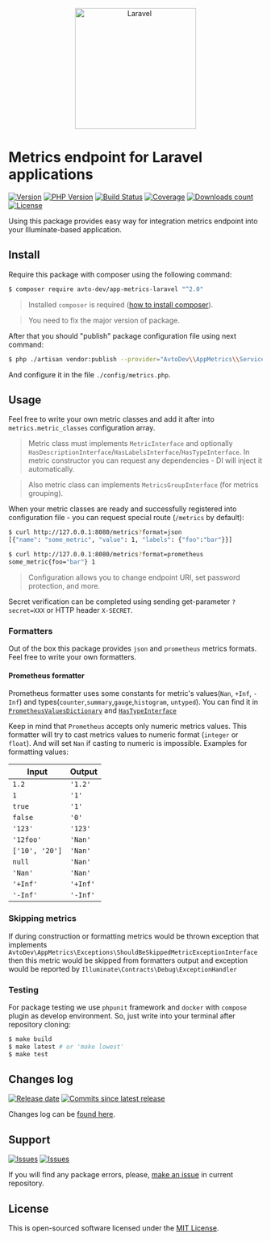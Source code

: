 <p align="center">
  <img src="https://laravel.com/assets/img/components/logo-laravel.svg" alt="Laravel" width="240" />
</p>

# Metrics endpoint for Laravel applications

[![Version][badge_packagist_version]][link_packagist]
[![PHP Version][badge_php_version]][link_packagist]
[![Build Status][badge_build_status]][link_build_status]
[![Coverage][badge_coverage]][link_coverage]
[![Downloads count][badge_downloads_count]][link_packagist]
[![License][badge_license]][link_license]

Using this package provides easy way for integration metrics endpoint into your Illuminate-based application.

## Install

Require this package with composer using the following command:

```bash
$ composer require avto-dev/app-metrics-laravel "^2.0"
```

> Installed `composer` is required ([how to install composer][getcomposer]).

> You need to fix the major version of package.

After that you should "publish" package configuration file using next command:

```bash
$ php ./artisan vendor:publish --provider="AvtoDev\\AppMetrics\\ServiceProvider"
```

And configure it in the file `./config/metrics.php`.

## Usage

Feel free to write your own metric classes and add it after into `metrics.metric_classes` configuration array.

> Metric class must implements `MetricInterface` and optionally `HasDescriptionInterface`/`HasLabelsInterface`/`HasTypeInterface`. In metric constructor you can request any dependencies - DI will inject it automatically.

> Also metric class can implements `MetricsGroupInterface` (for metrics grouping).

When your metric classes are ready and successfully registered into configuration file - you can request special route (`/metrics` by default):

```bash
$ curl http://127.0.0.1:8080/metrics?format=json
[{"name": "some_metric", "value": 1, "labels": {"foo":"bar"}}]

$ curl http://127.0.0.1:8080/metrics?format=prometheus
some_metric{foo="bar"} 1
```

> Configuration allows you to change endpoint URI, set password protection, and more.

Secret verification can be completed using sending get-parameter `?secret=XXX` or HTTP header `X-SECRET`.

### Formatters

Out of the box this package provides `json` and `prometheus` metrics formats. Feel free to write your own formatters.

#### Prometheus formatter

Prometheus formatter uses some constants for metric's values(`Nan`, `+Inf`, `-Inf`) and types(`counter`,`summary`,`gauge`,`histogram`, `untyped`). You can find it in [`PrometheusValuesDictionary`](./src/Formatters/Dictionaries/PrometheusValuesDictionary.php) and [`HasTypeInterface`](./src/Metrics/HasTypeInterface.php)

Keep in mind that `Prometheus` accepts only numeric metrics values. This formatter will try to cast metrics values to numeric format (`integer` or `float`). And will set `Nan` if casting to numeric is impossible. Examples for formatting values:

| Input          | Output    |
|----------------|-----------|
| `1.2`          | `'1.2'`   |
| `1`            | `'1'`     |
| `true`         | `'1'`     |
| `false`        | `'0'`     |
| `'123'`        | `'123'`   |
| `'12foo'`      | `'Nan'`   |
| `['10', '20']` | `'Nan'`   |
| `null`         | `'Nan'`   |
| `'Nan'`        | `'Nan'`   |
| `'+Inf'`       | `'+Inf'`  |
| `'-Inf'`       | `'-Inf'`  |

### Skipping metrics

If during construction or formatting metrics would be thrown exception that implements `AvtoDev\AppMetrics\Exceptions\ShouldBeSkippedMetricExceptionInterface` then this metric would be skipped from formatters output and exception would be reported by `Illuminate\Contracts\Debug\ExceptionHandler`

### Testing

For package testing we use `phpunit` framework and `docker` with `compose` plugin as develop environment. So, just write into your terminal after repository cloning:

```bash
$ make build
$ make latest # or 'make lowest'
$ make test
```

## Changes log

[![Release date][badge_release_date]][link_releases]
[![Commits since latest release][badge_commits_since_release]][link_commits]

Changes log can be [found here][link_changes_log].

## Support

[![Issues][badge_issues]][link_issues]
[![Issues][badge_pulls]][link_pulls]

If you will find any package errors, please, [make an issue][link_create_issue] in current repository.

## License

This is open-sourced software licensed under the [MIT License][link_license].

[link_packagist]:https://packagist.org/packages/avto-dev/app-metrics-laravel
[badge_packagist_version]:https://img.shields.io/packagist/v/avto-dev/app-metrics-laravel.svg?maxAge=180
[badge_php_version]:https://img.shields.io/packagist/php-v/avto-dev/app-metrics-laravel.svg?longCache=true
[badge_build_status]:https://img.shields.io/github/actions/workflow/status/avto-dev/app-metrics-laravel/tests.yml?v=2
[badge_coverage]:https://img.shields.io/codecov/c/github/avto-dev/app-metrics-laravel/master.svg?maxAge=60
[badge_downloads_count]:https://img.shields.io/packagist/dt/avto-dev/app-metrics-laravel.svg?maxAge=180
[badge_license]:https://img.shields.io/packagist/l/avto-dev/app-metrics-laravel.svg?longCache=true
[badge_release_date]:https://img.shields.io/github/release-date/avto-dev/app-metrics-laravel.svg?style=flat-square&maxAge=180
[badge_commits_since_release]:https://img.shields.io/github/commits-since/avto-dev/app-metrics-laravel/latest.svg?style=flat-square&maxAge=180
[badge_issues]:https://img.shields.io/github/issues/avto-dev/app-metrics-laravel.svg?style=flat-square&maxAge=180
[badge_pulls]:https://img.shields.io/github/issues-pr/avto-dev/app-metrics-laravel.svg?style=flat-square&maxAge=180
[link_releases]:https://github.com/avto-dev/app-metrics-laravel/releases
[link_build_status]:https://github.com/avto-dev/app-metrics-laravel/actions
[link_build_status]:https://travis-ci.org/avto-dev/app-metrics-laravel
[link_coverage]:https://codecov.io/gh/avto-dev/app-metrics-laravel/
[link_changes_log]:https://github.com/avto-dev/app-metrics-laravel/blob/master/CHANGELOG.md
[link_issues]:https://github.com/avto-dev/app-metrics-laravel/issues
[link_create_issue]:https://github.com/avto-dev/app-metrics-laravel/issues/new/choose
[link_commits]:https://github.com/avto-dev/app-metrics-laravel/commits
[link_pulls]:https://github.com/avto-dev/app-metrics-laravel/pulls
[link_license]:https://github.com/avto-dev/app-metrics-laravel/blob/master/LICENSE
[getcomposer]:https://getcomposer.org/download/
